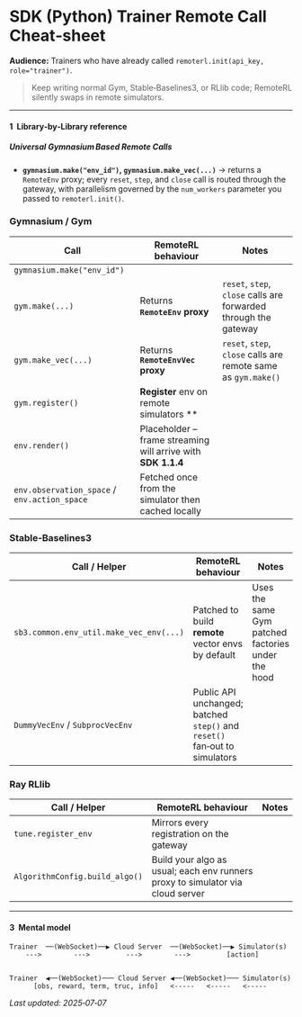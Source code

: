 # SDK (Python) Trainer Remote Call Cheat‑sheet

**Audience:** Trainers who have already called `remoterl.init(api_key, role="trainer")`.

> Keep writing normal Gym, Stable‑Baselines3, or RLlib code; RemoteRL silently swaps in remote simulators.

---

#### 1 Library‑by‑Library reference

##### Universal Gymnasium Based Remote Calls

* **`gymnasium.make("env_id")`, `gymnasium.make_vec(...)`** → returns a `RemoteEnv` proxy; every `reset`, `step`, and `close` call is routed through the gateway, with parallelism governed by the `num_workers` parameter you passed to `remoterl.init()`.

### Gymnasium / Gym

| Call                                         | RemoteRL behaviour                                           | Notes                                                            |
| -------------------------------------------- | ------------------------------------------------------------ | ---------------------------------------------------------------- |
| `gymnasium.make("env_id")`                   |                                                              |                                                                  |
| `gym.make(...)`                              | Returns **`RemoteEnv` proxy**                                | `reset`, `step`, `close` calls are forwarded through the gateway |
| `gym.make_vec(...)`                              | Returns **`RemoteEnvVec`  proxy**                                | `reset`, `step`, `close` calls are remote same as `gym.make()` |
| `gym.register()`                              | **Register** env on remote simulators **                                |  |
| `env.render()`                               | Placeholder – frame streaming will arrive with **SDK 1.1.4** |                                                                  |
| `env.observation_space` / `env.action_space` | Fetched once from the simulator then cached locally          |                                                                  |


### Stable‑Baselines3

| Call / Helper                           | RemoteRL behaviour                                                         | Notes                                              |
| --------------------------------------- | -------------------------------------------------------------------------- | -------------------------------------------------- |
| `sb3.common.env_util.make_vec_env(...)` | Patched to build **remote** vector envs by default                         | Uses the same Gym patched factories under the hood |
| `DummyVecEnv` / `SubprocVecEnv`         | Public API unchanged; batched `step()` and `reset()` fan‑out to simulators |                                                    |


### Ray RLlib

| Call / Helper                      | RemoteRL behaviour                                                                        | Notes                                                            |
| ---------------------------------- | ----------------------------------------------------------------------------------------- | ---------------------------------------------------------------- |
| `tune.register_env`                | Mirrors every registration on the gateway                                                 |                             |
| `AlgorithmConfig.build_algo()`                   | Build your algo as usual; each env runners proxy to simulator via cloud server | 


---


#### 3 Mental model

```
Trainer  ──(WebSocket)──▶ Cloud Server  ──(WebSocket)──▶ Simulator(s)
    --->        --->         --->        --->         [action] 


Trainer  ◀──(WebSocket)─── Cloud Server ◀──(WebSocket)─── Simulator(s)
      [obs, reward, term, truc, info]   <-----   <-----   <-----         

```


*Last updated: 2025‑07‑07*
